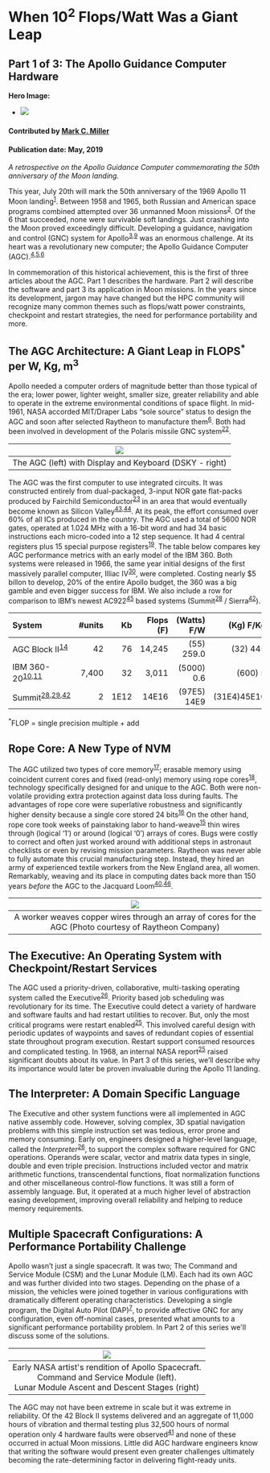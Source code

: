 # When 10<sup>2</sup> Flops/Watt Was a Giant Leap
## Part 1 of 3: The Apollo Guidance Computer Hardware

**Hero Image:**

- <a href='https://raw.githubusercontent.com/betterscientificsoftware/images/blog_agc_part1/Blog_AGCPart1_profile_fullres.jpg'><img src='https://raw.githubusercontent.com/betterscientificsoftware/images/blog_agc_part1/Blog_AGCPart1_profile.jpg' /></a>

#### Contributed by [Mark C. Miller](https://github.com/markcmiller86)
#### Publication date: May, 2019

*A retrospective on the Apollo Guidance Computer commemorating the 50th anniversary of the Moon landing.*

This year, July 20th will mark the 50th anniversary of the 1969 Apollo 11 Moon landing<sup>[1]</sup>. Between 1958 and 1965, both Russian and American space programs combined attempted over 36 unmanned Moon missions<sup>[2]</sup>. Of the 6 that succeeded, none were survivable soft landings. Just crashing into the Moon proved exceedingly difficult. Developing a guidance, navigation and control (GNC) system for Apollo<sup>[3],[9]</sup> was an enormous challenge. At its heart was a revolutionary new computer; the Apollo Guidance Computer (AGC).<sup>[4],[5],[6]</sup>

In commemoration of this historical achievement, this is the first of three articles about the AGC. Part 1 describes the hardware. Part 2 will describe the software and part 3 its application in Moon missions. In the years since its development, jargon may have changed but the HPC community will recognize many common themes such as flops/watt power constraints, checkpoint and restart strategies, the need for performance portability and more.

## The AGC Architecture: A Giant Leap in FLOPS<sup>*</sup> per W, Kg, m<sup>3</sup> 

Apollo needed a computer orders of magnitude better than those typical of the era; lower power, lighter weight, smaller size, greater reliability and able to operate in the extreme environmental conditions of space flight. In mid-1961, NASA accorded MIT/Draper Labs “sole source” status to design the AGC and soon after selected Raytheon to manufacture them<sup>[6]</sup>. Both had been involved in development of the Polaris missile GNC system<sup>[22]</sup>.

| ![](https://raw.githubusercontent.com/betterscientificsoftware/images/blog_agc_part1/Blog_AGCPart1_computer.png) |
|:---:|
| The AGC (left) with Display and Keyboard (DSKY - right) |

The AGC was the first computer to use integrated circuits. It was constructed entirely from dual-packaged, 3-input NOR gate flat-packs produced by Fairchild Semiconductor<sup>[23]</sup> in an area that would eventually become known as Silicon Valley<sup>[43],[44]</sup>. At its peak, the effort consumed over 60% of all ICs produced in the country. The AGC used a total of 5600 NOR gates, operated at 1.024 MHz with a 16-bit word and had 34 basic instructions each micro-coded into a 12 step sequence. It had 4 central registers plus 15 special purpose registers<sup>[19]</sup>. The table below compares key AGC performance metrics with an early model of the IBM 360. Both systems were released in 1966, the same year initial designs of the first massively parallel computer, Illiac IV<sup>[30]</sup>, were completed. Costing nearly $5 billon to develop, 20% of the entire Apollo budget, the 360 was a big gamble and even bigger success for IBM. We also include a row for comparison to IBM’s newest AC922<sup>[45]</sup> based systems (Summit<sup>[28]</sup> / Sierra<sup>[42]</sup>).

|System|#units|Kb|Flops (F)|(Watts) F/W|(Kg) F/Kg|(m3) F/m3|
|:---|---:|---:|---:|---:|---:|---:|
|AGC Block II<sup>[14]</sup>|42|76|14,245|(55) 259.0|(32) 445|(00.03) 50000|
|IBM 360-20<sup>[10],[11]</sup>|7,400|32|3,011|(5000) 0.6|(600) 5|(30.00) 100|
Summit<sup>[28],[29],[42]</sup>|2|1E12|14E16|(97E5) 14E9|(31E4)45E10|(930) 15E13|

<sup>*</sup>FLOP = single precision multiple + add

## Rope Core: A New Type of NVM

The AGC utilized two types of core memory<sup>[17]</sup>; erasable memory using coincident current cores and fixed (read-only) memory using rope cores<sup>[18]</sup>, technology specifically designed for and unique to the AGC. Both were non-volatile providing extra protection against data loss during faults. The advantages of rope core were superlative robustness and significantly higher density because a single core stored 24 bits<sup>[16]</sup>  On the other hand, rope core took weeks of painstaking labor to hand-weave<sup>[15]</sup> thin wires through (logical ‘1’) or around (logical ‘0’) arrays of cores. Bugs were costly to correct and often just worked around with additional steps in astronaut checklists or even by revising mission parameters. Raytheon was never able to fully automate this crucial manufacturing step. Instead, they hired an army of experienced textile workers from the New England area, all women. Remarkably, weaving and its place in computing dates back more than 150 years *before* the AGC to the Jacquard Loom<sup>[40],[46]</sup>.

 
| ![](https://raw.githubusercontent.com/betterscientificsoftware/images/blog_agc_part1/Blog_AGCPart1_RaytheonWorker.jpg) |
|:---:|
| A worker weaves copper wires through an array of cores for the AGC (Photo courtesy of Raytheon Company) |

## The Executive: An Operating System with Checkpoint/Restart Services
The AGC used a priority-driven, collaborative, multi-tasking operating system called the Executive<sup>[26]</sup>. Priority based job scheduling was revolutionary for its time. The Executive could detect a variety of hardware and software faults and had restart utilities to recover. But, only the most critical programs were restart enabled<sup>[25]</sup>. This involved careful design with periodic updates of waypoints and saves of redundant copies of essential state throughout program execution. Restart support consumed resources and complicated testing. In 1968, an internal NASA report<sup>[25]</sup> raised significant doubts about its value. In Part 3 of this series, we’ll describe why its importance would later be proven invaluable during the Apollo 11 landing.

## The Interpreter: A Domain Specific Language
The Executive and other system functions were all implemented in AGC native assembly code. However, solving complex, 3D spatial navigation problems with this simple instruction set was tedious, error prone and memory consuming. Early on, engineers designed a higher-level language, called the *Interpreter*<sup>[26]</sup>, to support the complex software required for GNC operations. Operands were scalar, vector and matrix data types in single, double and even triple precision. Instructions included vector and matrix arithmetic functions, transcendental functions, float normalization functions and other miscellaneous control-flow functions. It was still a form of assembly language. But, it operated at a much higher level of abstraction easing development, improving overall reliability and helping to reduce memory requirements.

## Multiple Spacecraft Configurations: A Performance Portability Challenge
Apollo wasn’t just a single spacecraft. It was two; The Command and Service Module (CSM) and the Lunar Module (LM). Each had its own AGC and was further divided into two stages. Depending on the phase of a mission, the vehicles were joined together in various configurations with dramatically different operating characteristics. Developing a single program, the Digital Auto Pilot (DAP)<sup>[7]</sup>, to provide affective GNC for any configuration, even off-nominal cases, presented what amounts to a significant performance portability problem. In Part 2 of this series we'll discuss some of the solutions.

| ![](https://raw.githubusercontent.com/betterscientificsoftware/images/blog_agc_part1/Blog_AGCPart1_CSM_and_LM.png) |
|:---:|
| Early NASA artist's rendition of Apollo Spacecraft.<br>Command and Service Module (left).<br>Lunar Module Ascent and Descent Stages (right)|

The AGC may not have been extreme in scale but it was extreme in reliability. Of the 42 Block II systems delivered and an aggregate of 11,000 hours of vibration and thermal testing plus 32,500 hours of normal operation only 4 hardware faults were observed<sup>[41]</sup> and none of these occurred in actual Moon missions. Little did AGC hardware engineers know that writing the software would present even greater challenges ultimately becoming the rate-determining factor in delivering flight-ready units.

[1]: https://www.nasa.gov/mission_pages/apollo/missions/apollo11.html
[2]: https://en.wikipedia.org/wiki/Moon_landing
[3]: https://en.wikipedia.org/wiki/Apollo_PGNCS
[4]: ftp://ssh.esac.esa.int/pub/ekuulker/Apollo15/The-Apollo-Guidance-Computer-Architecture-and-Operation.pdf
[5]: https://en.wikipedia.org/wiki/Apollo_Guidance_Computer
[6]: https://youtu.be/YIBhPsyYCiM
[7]: https://pdfs.semanticscholar.org/0d44/2a1b41da2ccbffeda8aa2e1a7c2417ac71e0.pdf
[9]: https://www.ibiblio.org/apollo/hrst/archive/1713.pdf
[10]: https://en.wikipedia.org/wiki/IBM_System/360_Model_20
[11]: http://www.bitsavers.org/pdf/ibm/360/fe/GC22-6820-12_System_360_Installation_Manual_Physical_Planning.pdf
[14]: https://www.ibiblio.org/apollo/klabs/history/history_docs/r713.pdf
[15]: https://youtu.be/P12r8DKHsak
[16]: ftp://ssh.esac.esa.int/pub/ekuulker/Apollo15/The-Apollo-Guidance-Computer-Architecture-and-Operation.pdf
[17]: https://en.wikipedia.org/wiki/Magnetic-core_memory
[18]: https://en.wikipedia.org/wiki/Core_rope_memory
[19]: https://youtu.be/xx7Lfh5SKUQ
[22]: https://www.computerhistory.org/revolution/real-time-computing/6/128/529
[23]: https://en.wikipedia.org/wiki/Fairchild_Semiconductor
[25]: https://www.ibiblio.org/apollo/hrst/archive/1033.pdf
[26]: ftp://ssh.esac.esa.int/pub/ekuulker/Apollo15/The-Apollo-Guidance-Computer-Architecture-and-Operation.pdf
[28]: https://www.ornl.gov/news/ornl-launches-summit-supercomputer
[29]: https://www.top500.org/green500/list/2018/11/
[30]: https://en.wikipedia.org/wiki/ILLIAC_IV
[40]: https://en.wikipedia.org/wiki/Jacquard_loom#Importance_in_computing
[41]: https://www.ibiblio.org/apollo/klabs/history/history_docs/r713.pdf
[42]: https://hpc.llnl.gov/hardware/platforms/sierra
[43]: https://www.computerworld.com/article/2525898/app-development/nasa-s-apollo-technology-has-changed-history.html
[44]: https://airandspace.si.edu/stories/editorial/apollo-guidance-computer-and-first-silicon-chips
[45]: https://www.ibm.com/us-en/marketplace/power-systems-ac922
[46]: http://www.computersciencelab.com/ComputerHistory/HistoryPt2.htm
[47]: https://youtu.be/P12r8DKHsak?t=35

<!---
Image copyright source info…
https://commons.wikimedia.org/wiki/File:NASA_spacecraft_comparison.jpg
https://en.wikipedia.org/wiki/Apollo_Guidance_Computer#/media/File:Agc_view.jpg
The Raytheon image I recieved approval email from Raytheon customer relations
--->
